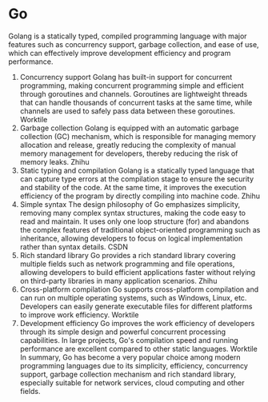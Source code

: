 # Go
Golang is a statically typed, compiled programming language with major features such as concurrency support, garbage collection, and ease of use, which can effectively improve development efficiency and program performance.
1. Concurrency support
Golang has built-in support for concurrent programming, making concurrent programming simple and efficient through goroutines and channels. Goroutines are lightweight threads that can handle thousands of concurrent tasks at the same time, while channels are used to safely pass data between these goroutines.
Worktile
2. Garbage collection
Golang is equipped with an automatic garbage collection (GC) mechanism, which is responsible for managing memory allocation and release, greatly reducing the complexity of manual memory management for developers, thereby reducing the risk of memory leaks.
Zhihu
3. Static typing and compilation
Golang is a statically typed language that can capture type errors at the compilation stage to ensure the security and stability of the code. At the same time, it improves the execution efficiency of the program by directly compiling into machine code.
Zhihu
4. Simple syntax
The design philosophy of Go emphasizes simplicity, removing many complex syntax structures, making the code easy to read and maintain. It uses only one loop structure (for) and abandons the complex features of traditional object-oriented programming such as inheritance, allowing developers to focus on logical implementation rather than syntax details.
CSDN
5. Rich standard library
Go provides a rich standard library covering multiple fields such as network programming and file operations, allowing developers to build efficient applications faster without relying on third-party libraries in many application scenarios.
Zhihu
6. Cross-platform compilation
Go supports cross-platform compilation and can run on multiple operating systems, such as Windows, Linux, etc. Developers can easily generate executable files for different platforms to improve work efficiency.
Worktile
7. Development efficiency
Go improves the work efficiency of developers through its simple design and powerful concurrent processing capabilities. In large projects, Go's compilation speed and running performance are excellent compared to other static languages.
Worktile
In summary, Go has become a very popular choice among modern programming languages due to its simplicity, efficiency, concurrency support, garbage collection mechanism and rich standard library, especially suitable for network services, cloud computing and other fields.
